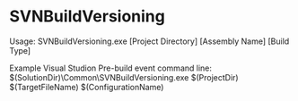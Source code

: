 SVNBuildVersioning
==================

Usage: SVNBuildVersioning.exe [Project Directory] [Assembly Name] [Build Type]

Example Visual Studion Pre-build event command line:
$(SolutionDir)\Common\SVNBuildVersioning.exe $(ProjectDir) $(TargetFileName) $(ConfigurationName)

